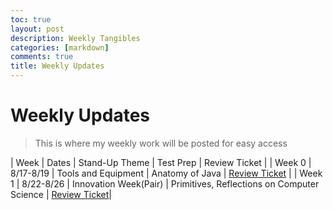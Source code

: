 ```yaml
---
toc: true
layout: post
description: Weekly Tangibles
categories: [markdown]
comments: true
title: Weekly Updates
---
```


# Weekly Updates
>This is where my weekly work will be posted for easy access

| Week  | Dates | Stand-Up Theme | Test Prep | Review Ticket |
| Week 0 | 8/17-8/19 | Tools and Equipment | Anatomy of Java | [Review Ticket](https://github.com/sarayu-pr11/sarayucsa/issues/2) |
| Week 1 | 8/22-8/26 | Innovation Week(Pair) | Primitives, Reflections on Computer Science | [Review Ticket](https://github.com/sarayu-pr11/sarayucsa/issues/3)|
